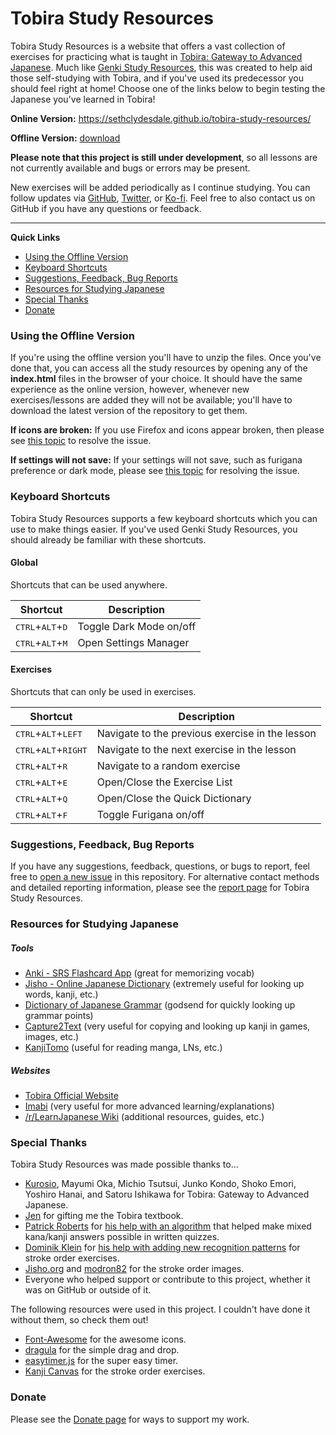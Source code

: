 ﻿# Tobira Study Resources
Tobira Study Resources is a website that offers a vast collection of exercises for practicing what is taught in [Tobira: Gateway to Advanced Japanese](https://tobiraweb.9640.jp/). Much like [Genki Study Resources](https://github.com/SethClydesdale/genki-study-resources), this was created to help aid those self-studying with Tobira, and if you've used its predecessor you should feel right at home! Choose one of the links below to begin testing the Japanese you've learned in Tobira!


**Online Version:** https://sethclydesdale.github.io/tobira-study-resources/

**Offline Version:** [download](https://github.com/SethClydesdale/tobira-study-resources/archive/master.zip)

**Please note that this project is still under development**, so all lessons are not currently available and bugs or errors may be present.

New exercises will be added periodically as I continue studying. You can follow updates via [GitHub](https://github.com/SethClydesdale/tobira-study-resources/commits/master), [Twitter](https://twitter.com/search?q=%23TobiraStudyResources%20from%3Asethc1995&src=typed_query&f=live), or [Ko-fi](https://ko-fi.com/sethc95/posts). Feel free to also contact us on GitHub if you have any questions or feedback.

-----

**Quick Links**
- [Using the Offline Version](#using-the-offline-version)
- [Keyboard Shortcuts](#keyboard-shortcuts)
- [Suggestions, Feedback, Bug Reports](#suggestions-feedback-bug-reports)
- [Resources for Studying Japanese](#resources-for-studying-japanese)
- [Special Thanks](#special-thanks)
- [Donate](#donate)


### Using the Offline Version
If you're using the offline version you'll have to unzip the files. Once you've done that, you can access all the study resources by opening any of the **index.html** files in the browser of your choice. It should have the same experience as the online version, however, whenever new exercises/lessons are added they will not be available; you'll have to download the latest version of the repository to get them.

**If icons are broken:** If you use Firefox and icons appear broken, then please see [this topic](https://sethclydesdale.github.io/tobira-study-resources/help/broken-icons/) to resolve the issue.

**If settings will not save:** If your settings will not save, such as furigana preference or dark mode, please see [this topic](https://sethclydesdale.github.io/tobira-study-resources/help/stuck-loading/) for resolving the issue.


### Keyboard Shortcuts
Tobira Study Resources supports a few keyboard shortcuts which you can use to make things easier. If you've used Genki Study Resources, you should already be familiar with these shortcuts.

#### Global
Shortcuts that can be used anywhere.

| Shortcut | Description |
| -------- | ----------- |
| <kbd>CTRL</kbd>+<kbd>ALT</kbd>+<kbd>D</kbd> | Toggle Dark Mode on/off |
| <kbd>CTRL</kbd>+<kbd>ALT</kbd>+<kbd>M</kbd> | Open Settings Manager |

#### Exercises
Shortcuts that can only be used in exercises.

| Shortcut | Description |
| -------- | ----------- |
| <kbd>CTRL</kbd>+<kbd>ALT</kbd>+<kbd>LEFT</kbd> | Navigate to the previous exercise in the lesson |
| <kbd>CTRL</kbd>+<kbd>ALT</kbd>+<kbd>RIGHT</kbd> | Navigate to the next exercise in the lesson |
| <kbd>CTRL</kbd>+<kbd>ALT</kbd>+<kbd>R</kbd> | Navigate to a random exercise |
| <kbd>CTRL</kbd>+<kbd>ALT</kbd>+<kbd>E</kbd> | Open/Close the Exercise List |
| <kbd>CTRL</kbd>+<kbd>ALT</kbd>+<kbd>Q</kbd> | Open/Close the Quick Dictionary |
| <kbd>CTRL</kbd>+<kbd>ALT</kbd>+<kbd>F</kbd> | Toggle Furigana on/off |


### Suggestions, Feedback, Bug Reports
If you have any suggestions, feedback, questions, or bugs to report, feel free to [open a new issue](https://github.com/SethClydesdale/tobira-study-resources/issues) in this repository. For alternative contact methods and detailed reporting information, please see the [report page](https://sethclydesdale.github.io/tobira-study-resources/report/) for Tobira Study Resources.


### Resources for Studying Japanese

##### Tools
- [Anki - SRS Flashcard App](https://apps.ankiweb.net/) (great for memorizing vocab)
- [Jisho - Online Japanese Dictionary](http://jisho.org/) (extremely useful for looking up words, kanji, etc.)
- [Dictionary of Japanese Grammar](https://core6000.neocities.org/dojg/) (godsend for quickly looking up grammar points)
- [Capture2Text](http://capture2text.sourceforge.net/) (very useful for copying and looking up kanji in games, images, etc.)
- [KanjiTomo](https://www.kanjitomo.net/) (useful for reading manga, LNs, etc.)

##### Websites
- [Tobira Official Website](https://tobiraweb.9640.jp/)
- [Imabi](http://www.imabi.net/) (very useful for more advanced learning/explanations)
- [/r/LearnJapanese Wiki](https://www.reddit.com/r/LearnJapanese/wiki/index) (additional resources, guides, etc.)


### Special Thanks
Tobira Study Resources was made possible thanks to...
- [Kurosio](https://www.9640.jp/), Mayumi Oka, Michio Tsutsui, Junko Kondo, Shoko Emori, Yoshiro Hanai, and Satoru Ishikawa for Tobira: Gateway to Advanced Japanese.
- [Jen](https://twitter.com/SethC1995/status/1405616116739751945) for gifting me the Tobira textbook.
- [Patrick Roberts](https://github.com/patrickroberts) for [his help with an algorithm](https://stackoverflow.com/a/59337819/12502093) that helped make mixed kana/kanji answers possible in written quizzes.
- [Dominik Klein](https://github.com/asdfjkl) for [his help with adding new recognition patterns](https://github.com/asdfjkl/kanjicanvas/issues/1) for stroke order exercises.
- [Jisho.org](https://jisho.org/) and [modron82](https://www.reddit.com/r/LearnJapanese/comments/awr5vw/downloading_stroke_order_image/ehriio7/?utm_source=reddit&utm_medium=web2x&context=3) for the stroke order images.
- Everyone who helped support or contribute to this project, whether it was on GitHub or outside of it.

The following resources were used in this project. I couldn't have done it without them, so check them out!
- [Font-Awesome](https://github.com/FortAwesome/Font-Awesome) for the awesome icons.
- [dragula](https://github.com/bevacqua/dragula) for the simple drag and drop.
- [easytimer.js](https://github.com/albert-gonzalez/easytimer.js) for the super easy timer.
- [Kanji Canvas](https://github.com/asdfjkl/kanjicanvas) for the stroke order exercises.

### Donate
Please see the [Donate page](https://sethclydesdale.github.io/tobira-study-resources/donate/) for ways to support my work.
